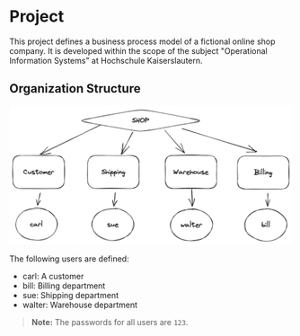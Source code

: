 # Project

This project defines a business process model of a fictional online shop company. It is developed within the scope of the subject "Operational Information Systems" at Hochschule Kaiserslautern.

## Organization Structure

![Organization Structure](shop.png)

The following users are defined:
- carl: A customer
- bill: Billing department
- sue: Shipping department
- walter: Warehouse department

> **Note:** The passwords for all users are `123`.

